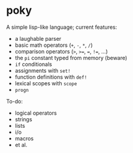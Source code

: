 # poky

A simple lisp-like language; current features:

- a laughable parser
- basic math operators (`+`, `-`, `*`, `/`)
- comparison operators (`>`, `>=`, `=`, `!=`, …)
- the `pi` constant typed from memory (beware)
- `if` conditionals
- assignments with `set!`
- function definitions with `def!`
- lexical scopes with `scope`
- `progn`

To-do:

- logical operators
- strings
- lists
- i/o
- macros
- et al.
